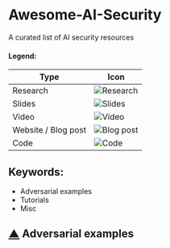 # Awesome-AI-Security
A curated list of AI security resources

#### Legend:
|Type| Icon|
|---|---|
| Research  | ![Research](https://cdn4.iconfinder.com/data/icons/48-bubbles/48/12.File-32.png "Research")  |
| Slides  | ![Slides](https://cdn3.iconfinder.com/data/icons/tango-icon-library/48/x-office-presentation-32.png)  |
| Video | ![Video](https://cdn2.iconfinder.com/data/icons/snipicons/500/video-32.png)  |
| Website / Blog post  | ![Blog post](https://cdn3.iconfinder.com/data/icons/tango-icon-library/48/internet-web-browser-32.png)  |
| Code  | ![Code](https://cdn2.iconfinder.com/data/icons/snipicons/500/application-code-32.png)  |

## Keywords:
- Adversarial examples
- Tutorials
- Misc

## [▲](#keywords) Adversarial examples
